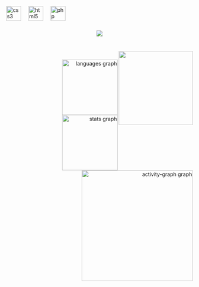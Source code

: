 <div align="left">
  <img src="https://cdn.jsdelivr.net/gh/devicons/devicon/icons/css3/css3-original.svg" height="40" alt="css3 logo"  />
  <img width="12" />
  <img src="https://cdn.jsdelivr.net/gh/devicons/devicon/icons/html5/html5-original.svg" height="40" alt="html5 logo"  />
  <img width="12" />
  <img src="https://cdn.jsdelivr.net/gh/devicons/devicon/icons/php/php-original.svg" height="40" alt="php logo"  />
</div>

###

<div align="center">
  <img src="https://profile-counter.glitch.me/ShogunZeusEx/count.svg?"  />
</div>

###

<br clear="both">

<img align="right" height="200" src="https://images.vexels.com/content/188697/preview/zeus-greek-god-1d3585.png"  />

###

<div align="right">
  <img src="https://github-readme-stats.vercel.app/api/top-langs?username=ShogunZeusEx&locale=pt-br&hide_title=false&layout=compact&card_width=320&langs_count=5&theme=radical&hide_border=false&order=2" height="150" alt="languages graph"  />
  <img src="https://github-readme-stats.vercel.app/api?username=ShogunZeusEx&hide_title=false&hide_rank=false&show_icons=true&include_all_commits=true&count_private=true&disable_animations=false&theme=radical&locale=pt-br&hide_border=false&order=1" height="150" alt="stats graph"  />
  <img src="https://github-readme-activity-graph.vercel.app/graph?username=ShogunZeusEx&radius=16&theme=redical&area=true&order=5&custom_title=Contribui%C3%A7%C3%B5es" height="300" alt="activity-graph graph"  />
</div>

###
